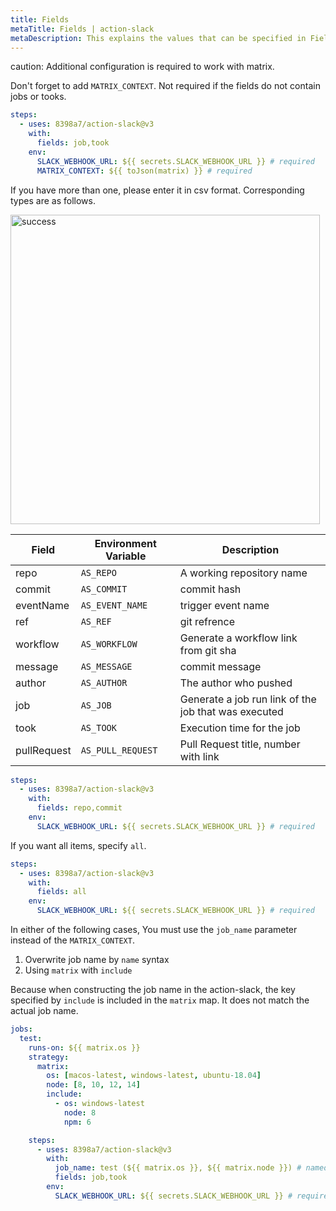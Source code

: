 ```yaml
---
title: Fields
metaTitle: Fields | action-slack
metaDescription: This explains the values that can be specified in Fields.
---
```


caution: Additional configuration is required to work with matrix.

Don't forget to add `MATRIX_CONTEXT`.
Not required if the fields do not contain jobs or tooks.

```yaml
steps:
  - uses: 8398a7/action-slack@v3
    with:
      fields: job,took
    env:
      SLACK_WEBHOOK_URL: ${{ secrets.SLACK_WEBHOOK_URL }} # required
      MATRIX_CONTEXT: ${{ toJson(matrix) }} # required
```

If you have more than one, please enter it in csv format.
Corresponding types are as follows.

<img width="495" alt="success" src="https://user-images.githubusercontent.com/8043276/84587112-64844800-ae57-11ea-8007-7ce83a91dae3.png" />

| Field       | Environment Variable    | Description                                                 |
| ----------- | ----------------------- | ----------------------------------------------------------- |
| repo        | `AS_REPO`               | A working repository name                                   |
| commit      | `AS_COMMIT`             | commit hash                                                 |
| eventName   | `AS_EVENT_NAME`         | trigger event name                                          |
| ref         | `AS_REF`                | git refrence                                                |
| workflow    | `AS_WORKFLOW`           | Generate a workflow link from git sha                       |
| message     | `AS_MESSAGE`            | commit message                                              |
| author      | `AS_AUTHOR`             | The author who pushed                                       |
| job         | `AS_JOB`                | Generate a job run link of the job that was executed        |
| took        | `AS_TOOK`               | Execution time for the job                                  |
| pullRequest | `AS_PULL_REQUEST`       | Pull Request title, number with link                        |

```yaml
steps:
  - uses: 8398a7/action-slack@v3
    with:
      fields: repo,commit
    env:
      SLACK_WEBHOOK_URL: ${{ secrets.SLACK_WEBHOOK_URL }} # required
```

If you want all items, specify `all`.

```yaml
steps:
  - uses: 8398a7/action-slack@v3
    with:
      fields: all
    env:
      SLACK_WEBHOOK_URL: ${{ secrets.SLACK_WEBHOOK_URL }} # required
```

In either of the following cases, You must use the `job_name` parameter instead of the `MATRIX_CONTEXT`.

1. Overwrite job name by `name` syntax
1. Using `matrix` with `include`

Because when constructing the job name in the action-slack, the key specified by `include` is included in the `matrix` map.
It does not match the actual job name.

```yaml
jobs:
  test:
    runs-on: ${{ matrix.os }}
    strategy:
      matrix:
        os: [macos-latest, windows-latest, ubuntu-18.04]
        node: [8, 10, 12, 14]
        include:
          - os: windows-latest
            node: 8
            npm: 6

    steps:
      - uses: 8398a7/action-slack@v3
        with:
          job_name: test (${{ matrix.os }}, ${{ matrix.node }}) # named without `npm`
          fields: job,took
        env:
          SLACK_WEBHOOK_URL: ${{ secrets.SLACK_WEBHOOK_URL }} # required
```
